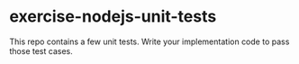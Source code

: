 # exercise-nodejs-unit-tests
This repo contains a few unit tests. Write your implementation code to pass those test cases.
